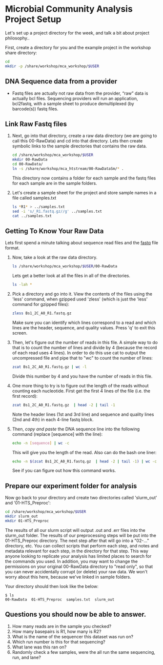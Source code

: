 # Microbial Community Analysis Project Setup

Let's set up a project directory for the week, and talk a bit about project philosophy..

First, create a directory for you and the example project in the workshop share directory:

```bash
cd
mkdir -p /share/workshop/mca_workshop/$USER
```
## DNA Sequence data from a provider

* Fastq files are actually not raw data from the provider, “raw” data is actually bcl files. Sequencing providers will run an application, bcl2fastq, with a sample sheet to produce demultiplexed (by barcode(s)) fastq files.

## Link Raw Fastq files

1. Next, go into that directory, create a raw data directory (we are going to call this 00-RawData) and cd into that directory. Lets then create symbolic links to the sample directories that contains the raw data.

    ```bash
    cd /share/workshop/mca_workshop/$USER
    mkdir 00-RawData
    cd 00-RawData/
    ln -s /share/workshop/mca_htstream/00-RawDataSm/* .
    ```

    This directory now contains a folder for each sample and the fastq files for each sample are in the sample folders.

1. Let's create a sample sheet for the project and store sample names in a file called samples.txt

    ```bash
    ls *R1* > ../samples.txt
    sed -i 's/_R1.fastq.gz//g' ../samples.txt
    cat ../samples.txt
    ```

## Getting To Know Your Raw Data

Lets first spend a minute talking about sequence read files and the [fastq](filetypes) file format.

1. Now, take a look at the raw data directory.

    ```bash
    ls /share/workshop/mca_workshop/$USER/00-RawData
    ```

    Lets get a better look at all the files in all of the directories.

    ```bash
    ls -lah *
    ```

1. Pick a directory and go into it. View the contents of the files using the 'less' command, when gzipped used 'zless' (which is just the 'less' command for gzipped files):

    ```bash
    zless Bs1_2C_A0_R1.fastq.gz
    ```

    Make sure you can identify which lines correspond to a read and which lines are the header, sequence, and quality values. Press 'q' to exit this screen.

1. Then, let's figure out the number of reads in this file. A simple way to do that is to count the number of lines and divide by 4 (because the record of each read uses 4 lines). In order to do this use cat to output the uncompressed file and pipe that to "wc" to count the number of lines:

    ```bash
    zcat Bs1_2C_A0_R1.fastq.gz | wc -l
    ```

    Divide this number by 4 and you have the number of reads in this file.

1. One more thing to try is to figure out the length of the reads without counting each nucleotide. First get the first 4 lines of the file (i.e. the first record):

    ```bash
    zcat Bs1_2C_A0_R1.fastq.gz  | head -2 | tail -1
    ```

    Note the header lines (1st and 3rd line) and sequence and quality lines (2nd and 4th) in each 4-line fastq block.

1. Then, *copy and paste* the DNA sequence line into the following command (replace [sequence] with the line):

    ```bash
    echo -n [sequence] | wc -c
    ```

    This will give you the length of the read. Also can do the bash one liner:

    ```bash
    echo -n $(zcat Bs1_2C_A0_R1.fastq.gz  | head -2 | tail -1) | wc -c
    ```

    See if you can figure out how this command works.

## Prepare our experiment folder for analysis

Now go back to your directory and create two directories called 'slurm_out' and '01-HTS_Preproc':

```bash
cd /share/workshop/mca_workshop/$USER
mkdir slurm_out
mkdir 01-HTS_Preproc
```

The results of all our slurm script will output .out and .err files into the slurm_out folder. The results of our preprocessing steps will be put into the 01-HTS_Preproc directory. The next step after that will go into a "02-..." directory, etc. You can collect scripts that perform each step, and notes and metadata relevant for each step, in the directory for that step. This way anyone looking to replicate your analysis has limited places to search for the commands you used. In addition, you may want to change the permissions on your original 00-RawData directory to "read only", so that you can never accidentally corrupt (or delete) your raw data. We won't worry about this here, because we've linked in sample folders.

Your directory should then look like the below:
```
$ ls
00-RawData  01-HTS_Preproc  samples.txt  slurm_out
```

## Questions you should now be able to answer.

1. How many reads are in the sample you checked?
2. How many basepairs is R1, how many is R2?
3. What is the name of the sequencer this dataset was run on?
4. Which run number is this for that sequencing?
5. What lane was this ran on?
6. Randomly check a few samples, were the all run the same sequencing, run, and lane?
